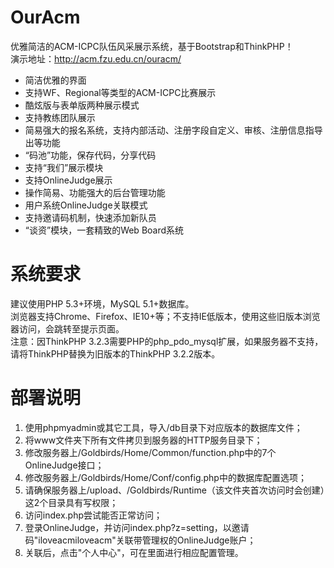 OurAcm  
======  
  
优雅简洁的ACM-ICPC队伍风采展示系统，基于Bootstrap和ThinkPHP！  
演示地址：http://acm.fzu.edu.cn/ouracm/
  
* 简洁优雅的界面  
* 支持WF、Regional等类型的ACM-ICPC比赛展示  
* 酷炫版与表单版两种展示模式  
* 支持教练团队展示  
* 简易强大的报名系统，支持内部活动、注册字段自定义、审核、注册信息指导出等功能  
* “码池”功能，保存代码，分享代码  
* 支持“我们”展示模块  
* 支持OnlineJudge展示  
* 操作简易、功能强大的后台管理功能  
* 用户系统OnlineJudge关联模式  
* 支持邀请码机制，快速添加新队员  
* “谈资”模块，一套精致的Web Board系统  
  
系统要求  
========  
  
建议使用PHP 5.3+环境，MySQL 5.1+数据库。  
浏览器支持Chrome、Firefox、IE10+等；不支持IE低版本，使用这些旧版本浏览器访问，会跳转至提示页面。  
注意：因ThinkPHP 3.2.3需要PHP的php_pdo_mysql扩展，如果服务器不支持，请将ThinkPHP替换为旧版本的ThinkPHP 3.2.2版本。  
  
  
部署说明  
========  
  
1. 使用phpmyadmin或其它工具，导入/db目录下对应版本的数据库文件；  
2. 将www文件夹下所有文件拷贝到服务器的HTTP服务目录下；  
3. 修改服务器上/Goldbirds/Home/Common/function.php中的7个OnlineJudge接口；  
4. 修改服务器上/Goldbirds/Home/Conf/config.php中的数据库配置选项；  
5. 请确保服务器上/upload、/Goldbirds/Runtime（该文件夹首次访问时会创建）这2个目录具有写权限；  
6. 访问index.php尝试能否正常访问；  
7. 登录OnlineJudge，并访问index.php?z=setting，以邀请码"iloveacmiloveacm"关联带管理权的OnlineJudge账户；  
8. 关联后，点击"个人中心"，可在里面进行相应配置管理。  
